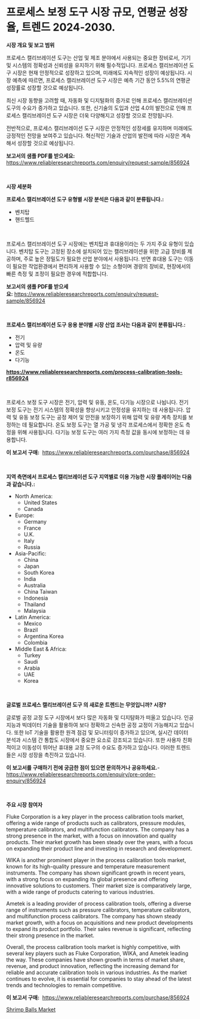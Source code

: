 <p><h1>프로세스 보정 도구 시장 규모, 연평균 성장율, 트렌드 2024-2030.</h1></p><p><strong>시장 개요 및 보고 범위</strong></p>
<p><p>프로세스 캘리브레이션 도구는 산업 및 제조 분야에서 사용되는 중요한 장비로서, 기기 및 시스템의 정확성과 신뢰성을 유지하기 위해 필수적입니다. 프로세스 캘리브레이션 도구 시장은 현재 안정적으로 성장하고 있으며, 미래에도 지속적인 성장이 예상됩니다. 시장 예측에 따르면, 프로세스 캘리브레이션 도구 시장은 예측 기간 동안 5.5%의 연평균 성장률로 성장할 것으로 예상됩니다.</p><p>최신 시장 동향을 고려할 때, 자동화 및 디지털화의 증가로 인해 프로세스 캘리브레이션 도구의 수요가 증가하고 있습니다. 또한, 신기술의 도입과 산업 4.0의 발전으로 인해 프로세스 캘리브레이션 도구 시장은 더욱 다양해지고 성장할 것으로 전망됩니다.</p><p>전반적으로, 프로세스 캘리브레이션 도구 시장은 안정적인 성장세를 유지하며 미래에도 긍정적인 전망을 보여주고 있습니다. 혁신적인 기술과 산업의 발전에 따라 시장은 계속해서 성장할 것으로 예상됩니다.</p></p>
<p><strong>보고서의 샘플 PDF를 받으세요:</strong> <a href="https://www.reliableresearchreports.com/enquiry/request-sample/856924">https://www.reliableresearchreports.com/enquiry/request-sample/856924</a></p>
<p>&nbsp;</p>
<p><strong>시장 세분화</strong></p>
<p><strong>프로세스 캘리브레이션 도구 유형별 시장 분석은 다음과 같이 분류됩니다.:</strong></p>
<p><ul><li>벤치탑</li><li>핸드헬드</li></ul></p>
<p>&nbsp;</p>
<p><p>프로세스 캘리브레이션 도구 시장에는 벤치탑과 휴대용이라는 두 가지 주요 유형이 있습니다. 벤치탑 도구는 고정된 장소에 설치되어 있는 캘리브레이션을 위한 고급 장비를 제공하며, 주로 높은 정밀도가 필요한 산업 분야에서 사용됩니다. 반면 휴대용 도구는 이동이 필요한 작업환경에서 편리하게 사용할 수 있는 소형이며 경량의 장비로, 현장에서의 빠른 측정 및 조정이 필요한 경우에 적합합니다.</p></p>
<p><strong>보고서의 샘플 PDF를 받으세요:</strong>&nbsp;<a href="https://www.reliableresearchreports.com/enquiry/request-sample/856924">https://www.reliableresearchreports.com/enquiry/request-sample/856924</a></p>
<p>&nbsp;</p>
<p><strong> 프로세스 캘리브레이션 도구 응용 분야별 시장 산업 조사는 다음과 같이 분류됩니다.:</strong></p>
<p><ul><li>전기</li><li>압력 및 유량</li><li>온도</li><li>다기능</li></ul></p>
<p><strong><a href="https://www.reliableresearchreports.com/process-calibration-tools-r856924">https://www.reliableresearchreports.com/process-calibration-tools-r856924</a></strong></p>
<p>&nbsp;</p>
<p><p>프로세스 보정 도구 시장은 전기, 압력 및 유동, 온도, 다기능 시장으로 나뉩니다. 전기 보정 도구는 전기 시스템의 정확성을 향상시키고 안정성을 유지하는 데 사용됩니다. 압력 및 유동 보정 도구는 공정 제어 및 안전을 보장하기 위해 압력 및 유량 계측 장치를 보정하는 데 필요합니다. 온도 보정 도구는 열 가공 및 냉각 프로세스에서 정확한 온도 측정을 위해 사용됩니다. 다기능 보정 도구는 여러 가지 측정 값을 동시에 보정하는 데 유용합니다.</p></p>
<p><strong>이 보고서 구매:</strong>&nbsp; <a href="https://www.reliableresearchreports.com/purchase/856924">https://www.reliableresearchreports.com/purchase/856924</a></p>
<p>&nbsp;</p>
<p><strong>지역 측면에서 프로세스 캘리브레이션 도구 지역별로 이용 가능한 시장 플레이어는 다음과 같습니다.:</strong></p>
<p><ul>
    <li>
        North America:
        <ul>
            <li>United States</li>
            <li>Canada</li>
        </ul>
    </li>
    <li>
        Europe:
        <ul>
            <li>Germany</li>
            <li>France</li>
            <li>U.K.</li>
            <li>Italy</li>
            <li>Russia</li>
        </ul>
    </li>
    <li>
        Asia-Pacific:
        <ul>
            <li>China</li>
            <li>Japan</li>
            <li>South Korea</li>
            <li>India</li>
            <li>Australia</li>
            <li>China Taiwan</li>
            <li>Indonesia</li>
            <li>Thailand</li>
            <li>Malaysia</li>
        </ul>
    </li>
    <li>
        Latin America:
        <ul>
            <li>Mexico</li>
            <li>Brazil</li>
            <li>Argentina Korea</li>
            <li>Colombia</li>
        </ul>
    </li>
    <li>
        Middle East & Africa:
        <ul>
            <li>Turkey</li>
            <li>Saudi</li>
            <li>Arabia</li>
            <li>UAE</li>
            <li>Korea</li>
        </ul>
    </li>
    </ul></p>
<p>&nbsp;</p>
<p><strong>글로벌 프로세스 캘리브레이션 도구 의 새로운 트렌드는 무엇입니까? 시장?</strong></p>
<p><p>글로벌 공정 교정 도구 시장에서 보다 많은 자동화 및 디지턈화가 떠올고 있습니다. 인공 지능과 빅데이터 기술을 활용하여 보다 정확하고 신속한 공정 교정이 가능해지고 있습니다. 또한 IoT 기술을 활용한 원격 점검 및 모니터링이 증가하고 있으며, 실시간 데이터 분석과 시스템 간 통합도 시장에서 중요한 요소로 강조되고 있습니다. 또한 사용자 친화적이고 이동성이 뛰어난 휴대용 교정 도구의 수요도 증가하고 있습니다. 이러한 트렌드들은 시장 성장을 촉진하고 있습니다.</p></p>
<p><strong>이 보고서를 구매하기 전에 궁금한 점이 있으면 문의하거나 공유하세요.</strong>- <a href="https://www.reliableresearchreports.com/enquiry/pre-order-enquiry/856924">https://www.reliableresearchreports.com/enquiry/pre-order-enquiry/856924</a></p>
<p>&nbsp;</p>
<p><strong>주요 시장 참여자</strong></p>
<p><p>Fluke Corporation is a key player in the process calibration tools market, offering a wide range of products such as calibrators, pressure modules, temperature calibrators, and multifunction calibrators. The company has a strong presence in the market, with a focus on innovation and quality products. Their market growth has been steady over the years, with a focus on expanding their product line and investing in research and development.</p><p>WIKA is another prominent player in the process calibration tools market, known for its high-quality pressure and temperature measurement instruments. The company has shown significant growth in recent years, with a strong focus on expanding its global presence and offering innovative solutions to customers. Their market size is comparatively large, with a wide range of products catering to various industries.</p><p>Ametek is a leading provider of process calibration tools, offering a diverse range of instruments such as pressure calibrators, temperature calibrators, and multifunction process calibrators. The company has shown steady market growth, with a focus on acquisitions and new product developments to expand its product portfolio. Their sales revenue is significant, reflecting their strong presence in the market.</p><p>Overall, the process calibration tools market is highly competitive, with several key players such as Fluke Corporation, WIKA, and Ametek leading the way. These companies have shown growth in terms of market share, revenue, and product innovation, reflecting the increasing demand for reliable and accurate calibration tools in various industries. As the market continues to evolve, it is essential for companies to stay ahead of the latest trends and technologies to remain competitive.</p></p>
<p><strong>이 보고서 구매:</strong>&nbsp;&nbsp;<a href="https://www.reliableresearchreports.com/purchase/856924">https://www.reliableresearchreports.com/purchase/856924</a></p>
<p><p><a href="https://github.com/globismark/Market-Research-Report-List-2/blob/main/shrimp-balls-market.md">Shrimp Balls Market</a></p></p>